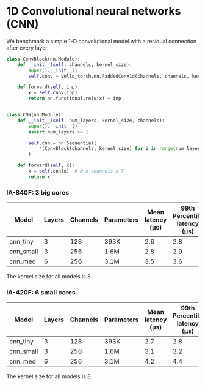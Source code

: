# 1D Convolutional neural networks (CNN)

We benchmark a simple 1-D convolutional model with a residual connection after every layer.

```python
class ConvBlock(nn.Module):
    def __init__(self, channels, kernel_size):
        super().__init__()
        self.conv = vollo_torch.nn.PaddedConv1d(channels, channels, kernel_size)

    def forward(self, inp):
        x = self.conv(inp)
        return nn.functional.relu(x) + inp


class CNN(nn.Module):
    def __init__(self, num_layers, kernel_size, channels):
        super().__init__()
        assert num_layers >= 1

        self.cnn = nn.Sequential(
            *[ConvBlock(channels, kernel_size) for i in range(num_layers)],
        )

    def forward(self, x):
        x = self.cnn(x)  # N x channels x T
        return x
```

### IA-840F: 3 big cores

| Model     | Layers | Channels | Parameters | Mean latency (μs) | 99th Percentile latency (μs) |
| --------- | ------ | -------- | ---------- | ----------------- | ---------------------------- |
| cnn_tiny  | 3      | 128      | 393K       | 2.6               | 2.8                          |
| cnn_small | 3      | 256      | 1.6M       | 2.8               | 2.9                          |
| cnn_med   | 6      | 256      | 3.1M       | 3.5               | 3.6                          |

The kernel size for all models is 8.

### IA-420F: 6 small cores

| Model     | Layers | Channels | Parameters | Mean latency (μs) | 99th Percentile latency (μs) |
| --------- | ------ | -------- | ---------- | ----------------- | ---------------------------- |
| cnn_tiny  | 3      | 128      | 393K       | 2.7               | 2.8                          |
| cnn_small | 3      | 256      | 1.6M       | 3.1               | 3.2                          |
| cnn_med   | 6      | 256      | 3.1M       | 4.2               | 4.4                          |

The kernel size for all models is 8.

